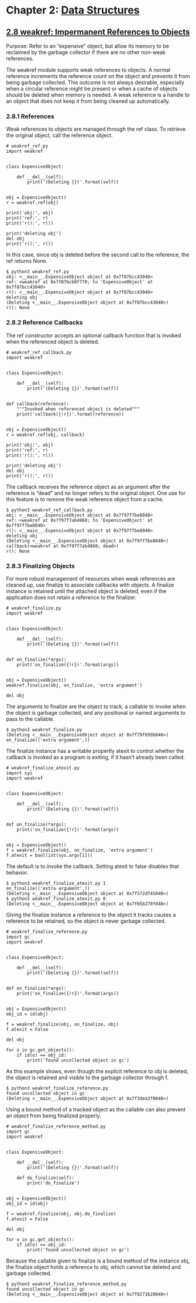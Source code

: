# Chapter 2: [Data Structures](https://pymotw.com/3/data_structures.html)

## [2.8 weakref: Impermanent References to Objects](https://pymotw.com/3/weakref/index.html)


Purpose:	Refer to an “expensive” object, but allow its memory to be reclaimed by the garbage collector if there are no other non-weak references.

The weakref module supports weak references to objects. A normal reference increments the reference count on the object and prevents it from being garbage collected. This outcome is not always desirable, especially when a circular reference might be present or when a cache of objects should be deleted when memory is needed. A weak reference is a handle to an object that does not keep it from being cleaned up automatically.

### 2.8.1 References

Weak references to objects are managed through the ref class. To retrieve the original object, call the reference object.

```
# weakref_ref.py
import weakref


class ExpensiveObject:

    def __del__(self):
        print('(Deleting {})'.format(self))


obj = ExpensiveObject()
r = weakref.ref(obj)

print('obj:', obj)
print('ref:', r)
print('r():', r())

print('deleting obj')
del obj
print('r():', r())
```

In this case, since obj is deleted before the second call to the reference, the ref returns None.

```
$ python3 weakref_ref.py
obj: <__main__.ExpensiveObject object at 0x7f87bcc43040>
ref: <weakref at 0x7f87bcb0f770; to 'ExpensiveObject' at 0x7f87bcc43040>
r(): <__main__.ExpensiveObject object at 0x7f87bcc43040>
deleting obj
(Deleting <__main__.ExpensiveObject object at 0x7f87bcc43040>)
r(): None
```

### 2.8.2 Reference Callbacks

The ref constructor accepts an optional callback function that is invoked when the referenced object is deleted.

```
# weakref_ref_callback.py
import weakref


class ExpensiveObject:

    def __del__(self):
        print('(Deleting {})'.format(self))


def callback(reference):
    """Invoked when referenced object is deleted"""
    print('callback({!r})'.format(reference))


obj = ExpensiveObject()
r = weakref.ref(obj, callback)

print('obj:', obj)
print('ref:', r)
print('r():', r())

print('deleting obj')
del obj
print('r():', r())
```

The callback receives the reference object as an argument after the reference is “dead” and no longer refers to the original object. One use for this feature is to remove the weak reference object from a cache.

```
$ python3 weakref_ref_callback.py
obj: <__main__.ExpensiveObject object at 0x7f97f7be8040>
ref: <weakref at 0x7f97f7ab4860; to 'ExpensiveObject' at 0x7f97f7be8040>
r(): <__main__.ExpensiveObject object at 0x7f97f7be8040>
deleting obj
(Deleting <__main__.ExpensiveObject object at 0x7f97f7be8040>)
callback(<weakref at 0x7f97f7ab4860; dead>)
r(): None
```

### 2.8.3 Finalizing Objects

For more robust management of resources when weak references are cleaned up, use finalize to associate callbacks with objects. A finalize instance is retained until the attached object is deleted, even if the application does not retain a reference to the finalizer.

```
# weakref_finalize.py
import weakref


class ExpensiveObject:

    def __del__(self):
        print('(Deleting {})'.format(self))


def on_finalize(*args):
    print('on_finalize({!r})'.format(args))


obj = ExpensiveObject()
weakref.finalize(obj, on_finalize, 'extra argument')

del obj
```

The arguments to finalize are the object to track, a callable to invoke when the object is garbage collected, and any positional or named arguments to pass to the callable.

```
$ python3 weakref_finalize.py
(Deleting <__main__.ExpensiveObject object at 0x7f79f699b040>)
on_finalize(('extra argument',))
```

The finalize instance has a writable propertly atexit to control whether the callback is invoked as a program is exiting, if it hasn’t already been called.

```
# weakref_finalize_atexit.py
import sys
import weakref


class ExpensiveObject:

    def __del__(self):
        print('(Deleting {})'.format(self))


def on_finalize(*args):
    print('on_finalize({!r})'.format(args))


obj = ExpensiveObject()
f = weakref.finalize(obj, on_finalize, 'extra argument')
f.atexit = bool(int(sys.argv[1]))
```

The default is to invoke the callback. Setting atexit to false disables that behavior.

```
$ python3 weakref_finalize_atexit.py 1
on_finalize(('extra argument',))
(Deleting <__main__.ExpensiveObject object at 0x7f572df45040>)
$ python3 weakref_finalize_atexit.py 0
(Deleting <__main__.ExpensiveObject object at 0x7f65b270f040>)
```

Giving the finalize instance a reference to the object it tracks causes a reference to be retained, so the object is never garbage collected.

```
# weakref_finalize_reference.py
import gc
import weakref


class ExpensiveObject:

    def __del__(self):
        print('(Deleting {})'.format(self))


def on_finalize(*args):
    print('on_finalize({!r})'.format(args))


obj = ExpensiveObject()
obj_id = id(obj)

f = weakref.finalize(obj, on_finalize, obj)
f.atexit = False

del obj

for o in gc.get_objects():
    if id(o) == obj_id:
        print('found uncollected object in gc')
```

As this example shows, even though the explicit reference to obj is deleted, the object is retained and visible to the garbage collector through f.

```
$ python3 weakref_finalize_reference.py
found uncollected object in gc
(Deleting <__main__.ExpensiveObject object at 0x7f3dea3f0040>)
```

Using a bound method of a tracked object as the callable can also prevent an object from being finalized properly.

```
# weakref_finalize_reference_method.py
import gc
import weakref


class ExpensiveObject:

    def __del__(self):
        print('(Deleting {})'.format(self))

    def do_finalize(self):
        print('do_finalize')


obj = ExpensiveObject()
obj_id = id(obj)

f = weakref.finalize(obj, obj.do_finalize)
f.atexit = False

del obj

for o in gc.get_objects():
    if id(o) == obj_id:
        print('found uncollected object in gc')
```

Because the callable given to finalize is a bound method of the instance obj, the finalize object holds a reference to obj, which cannot be deleted and garbage collected.

```
$ python3 weakref_finalize_reference_method.py
found uncollected object in gc
(Deleting <__main__.ExpensiveObject object at 0x7f8271b20040>)
```